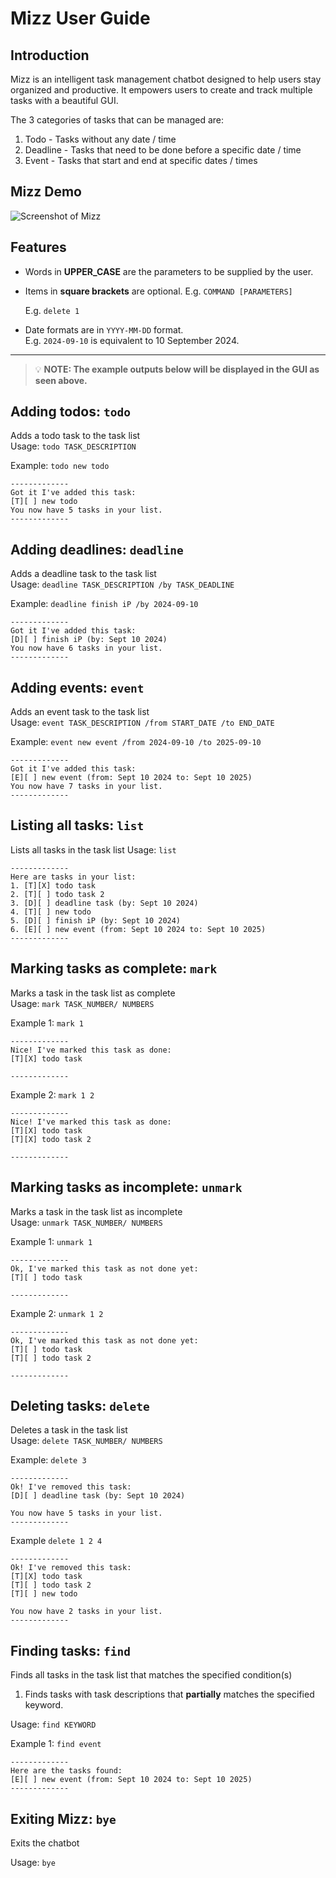 # Mizz User Guide

## Introduction

Mizz is an intelligent task management chatbot designed to help users stay organized and productive. It empowers users to create and track multiple tasks with a beautiful GUI.

The 3 categories of tasks that can be managed are:

1. Todo - Tasks without any date / time
2. Deadline - Tasks that need to be done before a specific date / time
3. Event - Tasks that start and end at specific dates / times

## Mizz Demo

![Screenshot of Mizz](./images/Ui.png)

## Features

- Words in **UPPER_CASE** are the parameters to be supplied by the user.
- Items in **square brackets** are optional.
  E.g. `COMMAND [PARAMETERS]`

  E.g. `delete 1`

- Date formats are in `YYYY-MM-DD` format.  
  E.g. `2024-09-10` is equivalent to 10 September 2024.

---

> 💡 **NOTE: The example outputs below will be displayed in the GUI as seen above.**

## Adding todos: `todo`

Adds a todo task to the task list  
Usage: `todo TASK_DESCRIPTION`

Example: `todo new todo`

```
-------------
Got it I've added this task:
[T][ ] new todo
You now have 5 tasks in your list.
-------------
```

## Adding deadlines: `deadline`

Adds a deadline task to the task list  
Usage: `deadline TASK_DESCRIPTION /by TASK_DEADLINE`

Example: `deadline finish iP /by 2024-09-10`

```
-------------
Got it I've added this task:
[D][ ] finish iP (by: Sept 10 2024)
You now have 6 tasks in your list.
-------------
```

## Adding events: `event`

Adds an event task to the task list  
Usage: `event TASK_DESCRIPTION /from START_DATE /to END_DATE`

Example: `event new event /from 2024-09-10 /to 2025-09-10`

```
-------------
Got it I've added this task:
[E][ ] new event (from: Sept 10 2024 to: Sept 10 2025)
You now have 7 tasks in your list.
-------------
```

## Listing all tasks: `list`

Lists all tasks in the task list
Usage: `list`

```
-------------
Here are tasks in your list:
1. [T][X] todo task
2. [T][ ] todo task 2
3. [D][ ] deadline task (by: Sept 10 2024)
4. [T][ ] new todo
5. [D][ ] finish iP (by: Sept 10 2024)
6. [E][ ] new event (from: Sept 10 2024 to: Sept 10 2025)
-------------
```

## Marking tasks as complete: `mark`

Marks a task in the task list as complete  
Usage: `mark TASK_NUMBER/ NUMBERS`

Example 1: `mark 1`

```
-------------
Nice! I've marked this task as done:
[T][X] todo task

-------------
```

Example 2: `mark 1 2`

```
-------------
Nice! I've marked this task as done:
[T][X] todo task
[T][X] todo task 2

-------------
```

## Marking tasks as incomplete: `unmark`

Marks a task in the task list as incomplete  
Usage: `unmark TASK_NUMBER/ NUMBERS`

Example 1: `unmark 1`

```
-------------
Ok, I've marked this task as not done yet:
[T][ ] todo task

-------------
```

Example 2: `unmark 1 2`

```
-------------
Ok, I've marked this task as not done yet:
[T][ ] todo task
[T][ ] todo task 2

-------------
```

## Deleting tasks: `delete`

Deletes a task in the task list  
Usage: `delete TASK_NUMBER/ NUMBERS`

Example: `delete 3`

```
-------------
Ok! I've removed this task:
[D][ ] deadline task (by: Sept 10 2024)

You now have 5 tasks in your list.
-------------
```

Example `delete 1 2 4`

```
-------------
Ok! I've removed this task:
[T][X] todo task
[T][ ] todo task 2
[T][ ] new todo

You now have 2 tasks in your list.
-------------
```

## Finding tasks: `find`

Finds all tasks in the task list that matches the specified condition(s)

1. Finds tasks with task descriptions that **partially** matches the specified keyword.

Usage: `find KEYWORD`

Example 1: `find event`

```
-------------
Here are the tasks found:
[E][ ] new event (from: Sept 10 2024 to: Sept 10 2025)
-------------
```

## Exiting Mizz: `bye`

Exits the chatbot

Usage: `bye`
